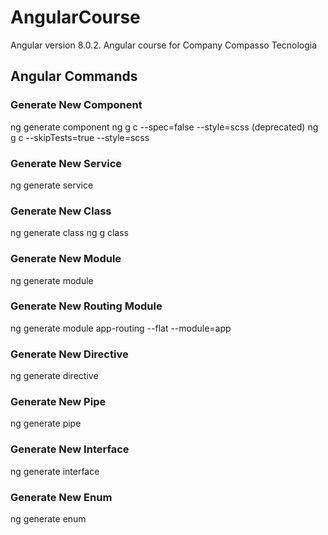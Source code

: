 # AngularCourse
Angular version 8.0.2.
Angular course for Company Compasso Tecnologia

## Angular Commands
### Generate New Component
ng generate component <name>
ng g c --spec=false --style=scss <name> (deprecated)
ng g c --skipTests=true --style=scss <name>
  
### Generate New Service
ng generate service <name>

### Generate New Class
ng generate class <name> 
ng g class <name> 

### Generate New Module
ng generate module <name> 

### Generate New Routing Module
ng generate module app-routing --flat --module=app

### Generate New Directive
ng generate directive <name>

### Generate New Pipe
ng generate pipe <name>

### Generate New Interface
ng generate interface <name>

### Generate New Enum
ng generate enum <name>

